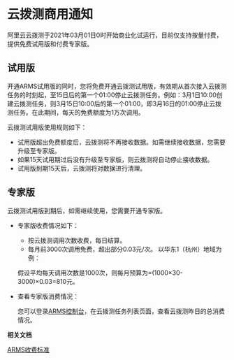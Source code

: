 # 云拨测商用通知

阿里云云拨测于2021年03月01日0时开始商业化试运行，目前仅支持按量付费，提供免费试用版和付费专家版。

## 试用版

开通ARMS试用版的同时，您将免费开通云拨测试用版，有效期从首次接入云拨测任务的时刻起，至15日后的第一个01:00停止云拨测任务。例如：3月1日10:00创建云拨测任务，则3月15日10:00后的第一个01:00，即3月16日的01:00停止云拨测任务。在此期间，每天的免费额度为1万次调用。

云拨测试用版使用规则如下：

-   试用版超出免费额度后，云拨测将不再接收数据。如需继续接收数据，您需要升级至专家版。
-   如果15天试用期过后没有升级至专家版，则云拨测将自动停止接收数据。
-   试用版到期15天后，云拨测将对数据进行清理。

## 专家版

云拨测试用版到期后，如需继续使用，您需要开通专家版。

-   专家版收费情况如下：

    -   按云拨测调用次数收费，每日结算。
    -   每月前3000次调用免费，超出部分0.03元/次。
    以华东1（杭州）地域为例：

    假设平均每天调用次数是1000次，则每月预算为=\(1000×30-3000\)×0.03=810元。

-   查看专家版消费情况：

    您可以登录[ARMS控制台](https://arms-ap-southeast-1.console.aliyun.com/#/home)，在云拨测任务列表页面，查看云拨测昨日的总消费情况。


**相关文档**  


[ARMS收费标准](https://www.aliyun.com/price/product#/arms/detail)

